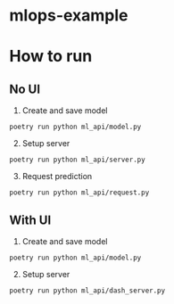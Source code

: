 # mlops-example

# How to run

## No UI
1. Create and save model

`poetry run python ml_api/model.py`  

2. Setup server

`poetry run python ml_api/server.py`  


3. Request prediction

`poetry run python ml_api/request.py`

## With UI
1. Create and save model

`poetry run python ml_api/model.py`  

2. Setup server

`poetry run python ml_api/dash_server.py`  